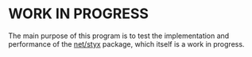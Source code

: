 # WORK IN PROGRESS

The main purpose of this program is to test the implementation
and performance of the [net/styx](https://aqwari.net/net/styx)
package, which itself is a work in progress.
